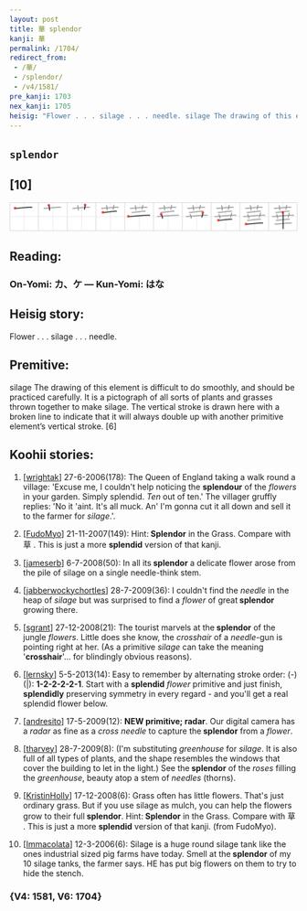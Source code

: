 ```yaml
---
layout: post
title: 華 splendor
kanji: 華
permalink: /1704/
redirect_from:
 - /華/
 - /splendor/
 - /v4/1581/
pre_kanji: 1703
nex_kanji: 1705
heisig: "Flower . . . silage . . . needle. silage The drawing of this element is difficult to do smoothly, and should be practiced carefully. It is a pictograph of all sorts of plants and grasses thrown together to make silage. The vertical stroke is drawn here with a broken line to indicate that it will always double up with another primitive element’s vertical stroke. [6]"
---
```


## `splendor`

## [10]

<div class="stroke"><img src="../images/E88FAF.png" /></div>

## Reading:

### On-Yomi: カ、ケ &mdash; Kun-Yomi: はな

## Heisig story:

Flower . . . silage . . . needle.

## Premitive:

silage The drawing of this element is difficult to do smoothly, and should be practiced carefully. It is a pictograph of all sorts of plants and grasses thrown together to make silage. The vertical stroke is drawn here with a broken line to indicate that it will always double up with another primitive element’s vertical stroke. [6]

## Koohii stories:

1) [<a href="http://kanji.koohii.com/profile/wrightak">wrightak</a>] 27-6-2006(178): The Queen of England taking a walk round a village: &#039;Excuse me, I couldn&#039;t help noticing the <strong>splendour</strong> of the <em>flowers</em> in your garden. Simply splendid. <em>Ten</em> out of ten.&#039; The villager gruffly replies: &#039;No it &#039;aint. It&#039;s all muck. An&#039; I&#039;m gonna cut it all down and sell it to the farmer for <em>silage</em>.&#039;.

2) [<a href="http://kanji.koohii.com/profile/FudoMyo">FudoMyo</a>] 21-11-2007(149): Hint:<strong> Splendor</strong> in the Grass. Compare with 草 . This is just a more <strong>splendid</strong> version of that kanji.

3) [<a href="http://kanji.koohii.com/profile/jameserb">jameserb</a>] 6-7-2008(50): In all its<strong> splendor</strong> a delicate flower arose from the pile of silage on a single needle-think stem.

4) [<a href="http://kanji.koohii.com/profile/jabberwockychortles">jabberwockychortles</a>] 28-7-2009(36): I couldn&#039;t find the <em>needle</em> in the heap of <em>silage</em> but was surprised to find a <em>flower</em> of great<strong> splendor</strong> growing there.

5) [<a href="http://kanji.koohii.com/profile/sgrant">sgrant</a>] 27-12-2008(21): The tourist marvels at the<strong> splendor</strong> of the jungle <em>flowers</em>. Little does she know, the <em>crosshair</em> of a <em>needle</em>-gun is pointing right at her. (As a primitive <em>silage</em> can take the meaning &#039;<strong>crosshair</strong>&#039;... for blindingly obvious reasons).

6) [<a href="http://kanji.koohii.com/profile/lernsky">lernsky</a>] 5-5-2013(14): Easy to remember by alternating stroke order: (-)(|): <strong>1-2-2-2-2-1</strong>. Start with a <strong>splendid</strong> <em>flower</em> primitive and just finish, <strong>splendidly</strong> preserving symmetry in every regard - and you&#039;ll get a real splendid flower below.

7) [<a href="http://kanji.koohii.com/profile/andresito">andresito</a>] 17-5-2009(12): <strong>NEW primitive; radar</strong>. Our digital camera has a <em>radar</em> as fine as a <em>cross needle</em> to capture the<strong> splendor</strong> from a <em>flower</em>.

8) [<a href="http://kanji.koohii.com/profile/tharvey">tharvey</a>] 28-7-2009(8): (I&#039;m substituting <em>greenhouse</em> for <em>silage</em>. It is also full of all types of plants, and the shape resembles the windows that cover the building to let in the light.) See the<strong> splendor</strong> of the <em>roses</em> filling the <em>greenhouse</em>, beauty atop a stem of <em>needles</em> (thorns).

9) [<a href="http://kanji.koohii.com/profile/KristinHolly">KristinHolly</a>] 17-12-2008(6): Grass often has little flowers. That&#039;s just ordinary grass. But if you use silage as mulch, you can help the flowers grow to their full<strong> splendor</strong>. Hint:<strong> Splendor</strong> in the Grass. Compare with 草 . This is just a more <strong>splendid</strong> version of that kanji. (from FudoMyo).

10) [<a href="http://kanji.koohii.com/profile/Immacolata">Immacolata</a>] 12-3-2006(6): Silage is a huge round silage tank like the ones industrial sized pig farms have today. Smell at the<strong> splendor</strong> of my 10 silage tanks, the farmer says. HE has put big flowers on them to try to hide the stench.

### {V4: 1581, V6: 1704}
